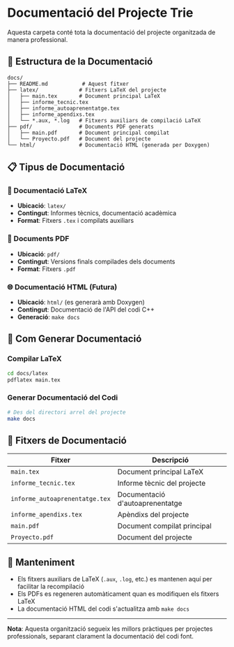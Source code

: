 # Documentació del Projecte Trie

Aquesta carpeta conté tota la documentació del projecte organitzada de manera professional.

## 📁 Estructura de la Documentació

```
docs/
├── README.md           # Aquest fitxer
├── latex/             # Fitxers LaTeX del projecte
│   ├── main.tex       # Document principal LaTeX
│   ├── informe_tecnic.tex
│   ├── informe_autoaprenentatge.tex
│   ├── informe_apendixs.tex
│   └── *.aux, *.log   # Fitxers auxiliars de compilació LaTeX
├── pdf/               # Documents PDF generats
│   ├── main.pdf       # Document principal compilat
│   └── Proyecto.pdf   # Document del projecte
└── html/              # Documentació HTML (generada per Doxygen)
```

## 📋 Tipus de Documentació

### 📄 Documentació LaTeX
- **Ubicació**: `latex/`
- **Contingut**: Informes tècnics, documentació acadèmica
- **Format**: Fitxers `.tex` i compilats auxiliars

### 📑 Documents PDF
- **Ubicació**: `pdf/`
- **Contingut**: Versions finals compilades dels documents
- **Format**: Fitxers `.pdf`

### 🌐 Documentació HTML (Futura)
- **Ubicació**: `html/` (es generarà amb Doxygen)
- **Contingut**: Documentació de l'API del codi C++
- **Generació**: `make docs`

## 🔧 Com Generar Documentació

### Compilar LaTeX
```bash
cd docs/latex
pdflatex main.tex
```

### Generar Documentació del Codi
```bash
# Des del directori arrel del projecte
make docs
```

## 📝 Fitxers de Documentació

| Fitxer | Descripció |
|--------|------------|
| `main.tex` | Document principal LaTeX |
| `informe_tecnic.tex` | Informe tècnic del projecte |
| `informe_autoaprenentatge.tex` | Documentació d'autoaprenentatge |
| `informe_apendixs.tex` | Apèndixs del projecte |
| `main.pdf` | Document compilat principal |
| `Proyecto.pdf` | Document del projecte |

## 🎯 Manteniment

- Els fitxers auxiliars de LaTeX (`.aux`, `.log`, etc.) es mantenen aquí per facilitar la recompilació
- Els PDFs es regeneren automàticament quan es modifiquen els fitxers LaTeX
- La documentació HTML del codi s'actualitza amb `make docs`

---

**Nota**: Aquesta organització segueix les millors pràctiques per projectes professionals, separant clarament la documentació del codi font.